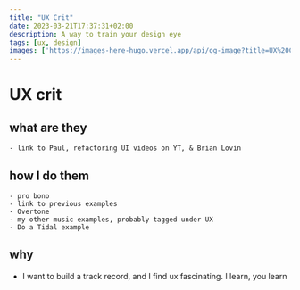 ```yaml
---
title: "UX Crit"
date: 2023-03-21T17:37:31+02:00
description: A way to train your design eye
tags: [ux, design]
images: ['https://images-here-hugo.vercel.app/api/og-image?title=UX%20Crit']
---
```


# UX crit

## what are they

    - link to Paul, refactoring UI videos on YT, & Brian Lovin

## how I do them

    - pro bono
    - link to previous examples
    - Overtone
    - my other music examples, probably tagged under UX
    - Do a Tidal example

## why

- I want to build a track record, and I find ux fascinating. I learn, you learn
